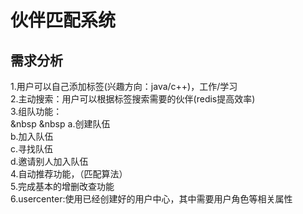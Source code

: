 # 伙伴匹配系统
## 需求分析
1.用户可以自己添加标签(兴趣方向：java/c++)，工作/学习<br/>
2.主动搜索：用户可以根据标签搜索需要的伙伴(redis提高效率)<br/>
3.组队功能：<br/>
    &nbsp &nbsp a.创建队伍<br/>
    b.加入队伍<br/>
    c.寻找队伍<br/>
    d.邀请别人加入队伍<br/>
4.自动推荐功能，（匹配算法）<br/>
5.完成基本的增删改查功能<br/>
6.usercenter:使用已经创建好的用户中心，其中需要用户角色等相关属性<br/>

    